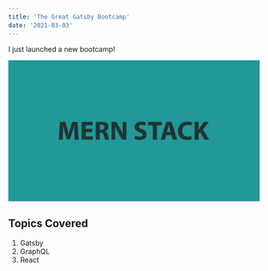 ```yaml
---
title: 'The Great Gatsby Bootcamp'
date: '2021-03-03'
---
```


I just launched a new bootcamp!

![MernStack](./mern-stack.jpg)

## Topics Covered

1. Gatsby
2. GraphQL
3. React